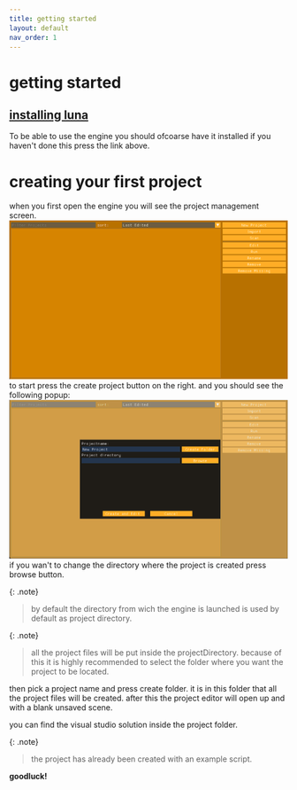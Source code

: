 ```yaml
---
title: getting started
layout: default
nav_order: 1
---
```


# getting started
## [installing luna](https://github.com/lolrobbe2/luna/releases/latest/download/apollo.zip)
To be able to use the engine you should ofcoarse have it installed if you haven't done this press the link above.

# creating your first project
when you first open the engine you will see the project management screen.
![project screen](/images/projectManegementScreen-blank.png)
to start press the create project button on the right.
and you should see the following popup:
![project creation](/images/projectManegementScreen-newProject.png)
if you wan't to change the directory where the project is created press browse button.

{: .note}
> by default the directory from wich the engine is launched is used by default as project directory.

{: .note}
> all the project files will be put inside the projectDirectory.
> because of this it is highly recommended to select the folder where you want the project to be located.

then pick a project name and press create folder.
it is in this folder that all the project files will be created.
after this the project editor will open up and with a blank unsaved scene.


you can find the visual studio solution inside the project folder.

{: .note}
> the project has already been created with an example script.



**goodluck!**

